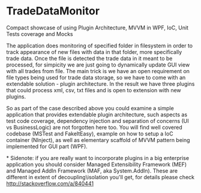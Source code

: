 # TradeDataMonitor
Compact showcase of using Plugin Architecture, MVVM in WPF, IoC, Unit Tests coverage and Mocks

The application does monitoring of specified folder in filesystem in order to track appearance of new files with data in that folder, more specifically trade data. Once the file is detected the trade data in it meant to be processed, for simpicity we are just going to dynamically update GUI view with all trades from file.
The main trick is we have an open requirement on file types being used for trade data storage, so we have to come with an extendable solution - plugin architecture. In the result we have three plugins that could process xml, csv, txt files and is open to extension with new plugins. 

So as part of the case described above you could examine a simple application that provides extendable plugin architecture, such aspects as test code coverage, dependency injection and separation of concerns (UI vs BusinessLogic) are not forgotten here too. You will find well covered codebase (MSTest and FakeItEasy), example on how to setup a IoC container (NInject), as well as elementary scaffold of MVVM pattern being implemented for GUI part (WPF).

\* Sidenote: if you are really want to incorporate plugins in a big enterprise application you should consider Managed Extensibility Framework (MEF) and Managed AddIn Framework (MAF, aka System.AddIn). These are different in extent of decoupling\isolation you'll get, for details please check http://stackoverflow.com/a/840441
